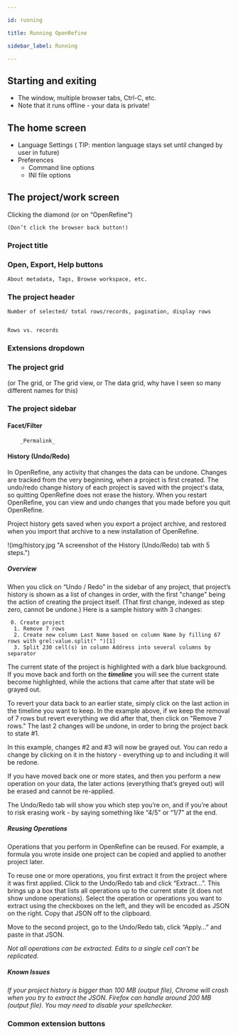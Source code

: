 ```yaml
---

id: running

title: Running OpenRefine

sidebar_label: Running

---
```



## Starting and exiting



*   The window, multiple browser tabs, Ctrl-C, etc.
*   Note that it runs offline - your data is private!


## The home screen



*   Language Settings ( TIP: mention language stays set until changed by user in future)
*   Preferences
    *   Command line options
    *   INI file options


## The project/work screen

Clicking the diamond  (or on “OpenRefine")


    (Don’t click the browser back button!)


### Project title


### Open, Export, Help buttons


    About metadata, Tags, Browse workspace, etc.


### The project header


    Number of selected/ total rows/records, pagination, display rows 


    Rows vs. records


### Extensions dropdown 


### The project grid 

(or The grid, or The grid view, or The data grid, why have I seen so many different names for this)


### The project sidebar


#### Facet/Filter


        _Permalink_


#### History (Undo/Redo)

In OpenRefine, any activity that changes the data can be undone. Changes are tracked from the very beginning, when a project is first created. The undo/redo change history of each project is saved with the project's data, so quitting OpenRefine does not erase the history. When you restart OpenRefine, you can view and undo changes that you made before you quit OpenRefine. 

Project history gets saved when you export a project archive, and restored when you import that archive to a new installation of OpenRefine. 


!(img/history.jpg "A screenshot of the History (Undo/Redo) tab with 5 steps.")



##### Overview

When you click on “Undo / Redo” in the sidebar of any project, that project’s history is shown as a list of changes in order, with the first "change" being the action of creating the project itself. (That first change, indexed as step zero, cannot be undone.) Here is a sample history with 3 changes:


```
 0. Create project
  1. Remove 7 rows
  2. Create new column Last Name based on column Name by filling 67 rows with grel:value.split(" ")[1] 
  3. Split 230 cell(s) in column Address into several columns by separator
```


The current state of the project is highlighted with a dark blue background. If you move back and forth on the **_timeline_** you will see the current state become highlighted, while the actions that came after that state will be grayed out. 

To revert your data back to an earlier state, simply click on the last action in the timeline you want to keep. In the example above, if we keep the removal of 7 rows but revert everything we did after that, then click on "Remove 7 rows." The last 2 changes will be undone, in order to bring the project back to state #1.

In this example, changes #2 and #3 will now be grayed out. You can redo a change by clicking on it in the history - everything up to and including it will be redone. 

If you have moved back one or more states, and then you perform a new operation on your data, the later actions (everything that’s greyed out) will be erased and cannot be re-applied. 

The Undo/Redo tab will show you which step you’re on, and if you’re about to risk erasing work - by saying something like “4/5" or “1/7” at the end.


##### Reusing Operations

Operations that you perform in OpenRefine can be reused. For example, a formula you wrote inside one project can be copied and applied to another project later. 

To reuse one or more operations, you first extract it from the project where it was first applied. Click to the Undo/Redo tab and click “Extract…”. This brings up a box that lists all operations up to the current state (it does not show undone operations). Select the operation or operations you want to extract using the checkboxes on the left, and they will be encoded as JSON on the right. Copy that JSON off to the clipboard. 

Move to the second project, go to the Undo/Redo tab, click “Apply…” and paste in that JSON.

_Not all operations can be extracted. Edits to a single cell can’t be replicated._


##### Known Issues

_If your project history is bigger than 100 MB (output file), Chrome will crash when you try to extract the JSON. Firefox can handle around 200 MB (output file). You may need to disable your spellchecker._


### Common extension buttons
